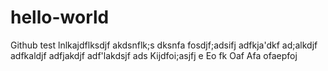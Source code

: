# hello-world
Github test
lnlkajdflksdjf 
akdsnflk;s
dksnfa
fosdjf;adsifj
adfkja'dkf
ad;alkdjf
adfkaldjf
adfjakdjf
adf'lakdsjf
ads
Kijdfoi;asjfj e
Eo fk
Oaf
Afa
ofaepfoj